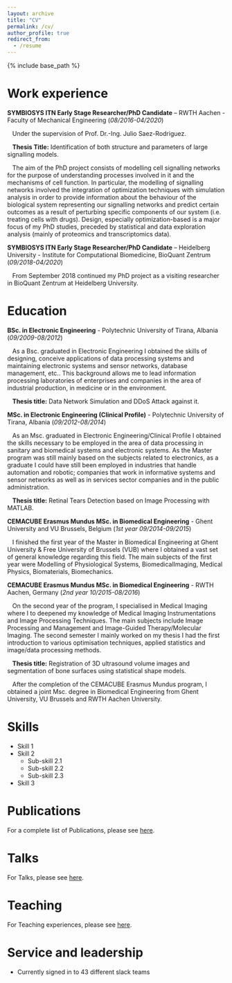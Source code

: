 ```yaml
---
layout: archive
title: "CV"
permalink: /cv/
author_profile: true
redirect_from:
  - /resume
---
```


{% include base_path %}

Work experience
======
**SYMBIOSYS ITN Early Stage Researcher/PhD Candidate** – RWTH Aachen - Faculty of Mechanical Engineering (*08/2016-04/2020*)

&nbsp;&nbsp;&nbsp;Under the supervision of Prof. Dr.-Ing. Julio Saez-Rodriguez.

&nbsp;&nbsp;&nbsp;**Thesis Title:** Identification of both structure and parameters of large signalling models. 

&nbsp;&nbsp;&nbsp;The aim of the PhD project consists of modelling cell signalling networks for the purpose of understanding processes involved in it and the mechanisms of cell function. In particular, the modelling of signalling networks involved the integration of optimization techniques with simulation analysis in order to provide information about the behaviour of the biological system representing our signalling networks and predict certain outcomes as a result of perturbing specific components of our system (i.e. treating cells with drugs). Design, especially optimization-based is a major focus of my PhD studies, preceded by statistical and data exploration analysis (mainly of proteomics and transcriptomics data).


**SYMBIOSYS ITN Early Stage Researcher/PhD Candidate** – Heidelberg University - Institute for Computational Biomedicine, BioQuant Zentrum (*09/2018-04/2020*)

&nbsp;&nbsp;&nbsp;From September 2018 continued my PhD project as a visiting researcher in BioQuant Zentrum at Heidelberg University.



Education
======
**BSc. in Electronic Engineering** - Polytechnic University of Tirana, Albania (*09/2009-08/2012*)

&nbsp;&nbsp;&nbsp;As a Bsc. graduated in Electronic Engineering I obtained the skills of designing, conceive applications of data processing systems and maintaining electronic systems and sensor networks, database management, etc.. This background allows me to lead information processing laboratories of enterprises and companies in the area of industrial production, in medicine or in the environment.

&nbsp;&nbsp;&nbsp;**Thesis title:** Data Network Simulation and DDoS Attack against it.


**MSc. in Electronic Engineering (Clinical Profile)** - Polytechnic University of Tirana, Albania (*09/2012-08/2014*)

&nbsp;&nbsp;&nbsp;As an Msc. graduated in Electronic Engineering/Clinical Profile I obtained the skills necessary to be employed in the area of data processing in sanitary and biomedical systems and electronic systems. As the Master program was still mainly based on the subjects related to electronics, as a graduate I could have still been employed in industries that handle automation and robotic; companies that work in informative systems and sensor networks as well as in services sector companies and in the public administration.

&nbsp;&nbsp;&nbsp;**Thesis title:** Retinal Tears Detection based on Image Processing with MATLAB.


**CEMACUBE Erasmus Mundus MSc. in Biomedical Engineering** - Ghent University and VU Brussels, Belgium (*1st year 09/2014-09/2015*)

&nbsp;&nbsp;&nbsp;I finished the first year of the Master in Biomedical Engineering at Ghent University & Free University of Brussels (VUB) where I obtained a vast set of general knowledge regarding this field. The main subjects of the first year were Modelling of Physiological Systems, BiomedicalImaging, Medical Physics, Biomaterials, Biomechanics.


**CEMACUBE Erasmus Mundus MSc. in Biomedical Engineering** - RWTH Aachen, Germany (*2nd year 10/2015-08/2016*)

&nbsp;&nbsp;&nbsp;On the second year of the program, I specialised in Medical Imaging where I to deepened my knowledge of Medical Imaging Instrumentations and Image Processing Techniques. The main subjects include Image Processing and Management and Image-Guided Therapy/Molecular Imaging. The second semester I mainly worked on my thesis I had the first introduction to various optimisation techniques, applied statistics and image/data processing methods.

&nbsp;&nbsp;&nbsp;**Thesis title:** Registration of 3D ultrasound volume images and segmentation of bone surfaces using statistical shape models.

&nbsp;&nbsp;&nbsp;After the completion of the CEMACUBE Erasmus Mundus program, I obtained a joint Msc. degree in Biomedical Engineering from Ghent University, VU Brussels and RWTH Aachen University.
  
Skills
======
* Skill 1
* Skill 2
  * Sub-skill 2.1
  * Sub-skill 2.2
  * Sub-skill 2.3
* Skill 3

Publications
======
For a complete list of Publications, please see [here](https://enio23.github.io/publications/).
  
Talks
======
For Talks, please see [here](https://enio23.github.io/talks/).
  
Teaching
======
For Teaching experiences, please see [here](https://enio23.github.io/teaching/).
  
Service and leadership
======
* Currently signed in to 43 different slack teams
